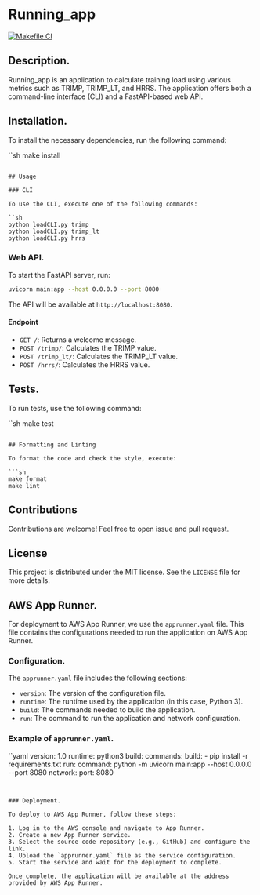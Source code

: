 # Running_app

[![Makefile CI](https://github.com/AndreCanto00/Running_app/actions/workflows/makefile.yml/badge.svg)](https://github.com/AndreCanto00/Running_app/actions/workflows/makefile.yml)

## Description.

Running_app is an application to calculate training load using various metrics such as TRIMP, TRIMP_LT, and HRRS. The application offers both a command-line interface (CLI) and a FastAPI-based web API.

## Installation.

To install the necessary dependencies, run the following command:

``sh
make install
```

## Usage

### CLI

To use the CLI, execute one of the following commands:

``sh
python loadCLI.py trimp
python loadCLI.py trimp_lt
python loadCLI.py hrrs
```

### Web API.

To start the FastAPI server, run:

```sh
uvicorn main:app --host 0.0.0.0 --port 8080
```

The API will be available at `http://localhost:8080`.



#### Endpoint

- `GET /`: Returns a welcome message.
- `POST /trimp/`: Calculates the TRIMP value.
- `POST /trimp_lt/`: Calculates the TRIMP_LT value.
- `POST /hrrs/`: Calculates the HRRS value.

## Tests.

To run tests, use the following command:

``sh
make test
```

## Formatting and Linting

To format the code and check the style, execute:

```sh
make format
make lint
```

## Contributions

Contributions are welcome! Feel free to open issue and pull request.

## License

This project is distributed under the MIT license. See the `LICENSE` file for more details.

## AWS App Runner.

For deployment to AWS App Runner, we use the `apprunner.yaml` file. This file contains the configurations needed to run the application on AWS App Runner.

### Configuration.

The `apprunner.yaml` file includes the following sections:

- `version`: The version of the configuration file.
- `runtime`: The runtime used by the application (in this case, Python 3).
- `build`: The commands needed to build the application.
- `run`: The command to run the application and network configuration.

### Example of `apprunner.yaml`.

``yaml
version: 1.0
runtime: python3
build:
  commands:
    build:
      - pip install -r requirements.txt
run:
  command: python -m uvicorn main:app --host 0.0.0.0 --port 8080
  network:
    port: 8080
```


### Deployment.

To deploy to AWS App Runner, follow these steps:

1. Log in to the AWS console and navigate to App Runner.
2. Create a new App Runner service.
3. Select the source code repository (e.g., GitHub) and configure the link.
4. Upload the `apprunner.yaml` file as the service configuration.
5. Start the service and wait for the deployment to complete.

Once complete, the application will be available at the address provided by AWS App Runner.
